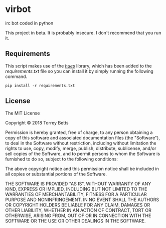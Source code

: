 # virbot

irc bot coded in python

This project in beta. It is probably insecure. I don't recommend that you run it.

## Requirements

This script makes use of the [*hues*](https://pypi.org/project/hues/) library, which has been added to the *requirements.txt* file so you can install it by simply running the following command.

    pip install -r requirements.txt

## License

The MIT License

Copyright © 2018 Torrey Betts

Permission is hereby granted, free of charge, to any person obtaining a copy of this software and associated documentation files (the "Software"), to deal in the Software without restriction, including without limitation the rights to use, copy, modify, merge, publish, distribute, sublicense, and/or sell copies of the Software, and to permit persons to whom the Software is furnished to do so, subject to the following conditions:

The above copyright notice and this permission notice shall be included in all copies or substantial portions of the Software.

THE SOFTWARE IS PROVIDED "AS IS", WITHOUT WARRANTY OF ANY KIND, EXPRESS OR IMPLIED, INCLUDING BUT NOT LIMITED TO THE WARRANTIES OF MERCHANTABILITY, FITNESS FOR A PARTICULAR PURPOSE AND NONINFRINGEMENT. IN NO EVENT SHALL THE AUTHORS OR COPYRIGHT HOLDERS BE LIABLE FOR ANY CLAIM, DAMAGES OR OTHER LIABILITY, WHETHER IN AN ACTION OF CONTRACT, TORT OR OTHERWISE, ARISING FROM, OUT OF OR IN CONNECTION WITH THE SOFTWARE OR THE USE OR OTHER DEALINGS IN THE SOFTWARE.
